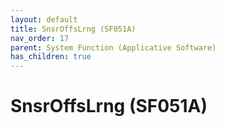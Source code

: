 ```yaml
---
layout: default
title: SnsrOffsLrng (SF051A)
nav_order: 17
parent: System Function (Applicative Software)
has_children: true
---
```

# SnsrOffsLrng (SF051A)
